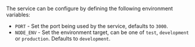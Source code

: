 The service can be configure by defining the following environment variables:

- `PORT` - Set the port being used by the service, defaults to `3000`.
- `NODE_ENV` - Set the environment target, can be one of `test`, `development` or `production`. Defaults to `development`. 